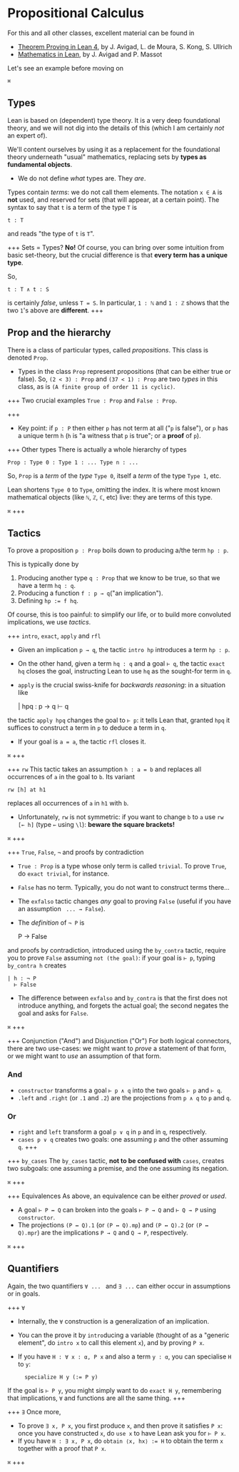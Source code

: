 # Propositional Calculus

For this and all other classes, excellent material can be found in
* [Theorem Proving in Lean 4](https://leanprover.github.io/theorem_proving_in_lean4/), by J. Avigad, L. de Moura, S. Kong, S. Ullrich
* [Mathematics in Lean](https://leanprover-community.github.io/mathematics_in_lean/), by J. Avigad and P. Massot

Let's see an example before moving on

`⌘`

## Types

Lean is based on (dependent) type theory. It is a very deep foundational theory, and we will not dig into the details of this (which I am certainly *not* an expert of).

We'll content ourselves by using it as a replacement for the foundational theory underneath "usual" mathematics, replacing sets by **types as fundamental objects**.

* We do not define *what* types are. They *are*.

Types contain *terms*: we do not call them elements. The notation `x ∈ A` is **not** used, and reserved for sets (that will appear, at a certain point). The syntax to say that `t` is a term of the type `T` is

    t : T

and reads "the type of `t` is `T`".

+++ Sets = Types?
**No!** Of course, you can bring over some intuition from basic set-theory, but the crucial difference is that **every term has a unique type**.

So,

    t : T ∧ t : S

is certainly *false*, unless `T = S`. In particular, `1 : ℕ` and `1 : ℤ` shows that the two `1`'s above are **different**.
+++

## Prop and the hierarchy

There is a class of particular types, called *propositions*. This class is denoted `Prop`.


* Types in the class `Prop` represent propositions (that can be either true or false). So, `(2 < 3) : Prop` and `(37 < 1) : Prop` are two *types* in this class, as is `(A finite group of order 11 is cyclic)`.

+++ Two crucial examples
`True : Prop` and `False : Prop`.

+++


* Key point: if `p : P` then either `p` has not term at all ("`p` is false"), or `p` has a unique term `h` (`h` is "a witness that `p` is true"; or a **proof** of `p`).

+++ Other types
There is actually a whole hierarchy of types
    
    Prop : Type 0 : Type 1 : ... Type n : ...

So, `Prop` is a *term* of the *type* `Type 0`, itself a *term* of the type `Type 1`, etc.

Lean shortens `Type 0` to `Type`, omitting the index. It is where most known mathematical objects (like `ℕ`, `ℤ`, `ℂ`, etc) live: they are terms of this type.

`⌘`
+++

## Tactics

To prove a proposition `p : Prop` boils down to producing a/the term `hp : p`.

This is typically done by
1. Producing another type `q : Prop` that we know to be true, so that we have a term `hq : q`.
1. Producing a function `f : p → q`("an implication").
1. Defining `hp := f hq`.

Of course, this is too painful: to simplify our life, or to build more convoluted implications, we use *tactics*.

+++ `intro`, `exact`, `apply` and `rfl`
* Given an implication `p → q`, the tactic `intro hp` introduces a term `hp : p`.

* On the other hand, given a term `hq : q` and a goal `⊢ q`, the tactic `exact hq` closes the goal, instructing Lean to use `hq` as the sought-for term in `q`.
* `apply` is the crucial swiss-knife for *backwards reasoning*: in a situation like

    | hpq : p → q
      ⊢ q

the tactic `apply hpq` changes the goal to `⊢ p`: it tells Lean that, granted `hpq` it suffices to construct a term in `p` to deduce a term in `q`.


* If your goal is `a = a`, the tactic `rfl` closes it.

`⌘`
+++

+++ `rw`
This tactic takes an assumption `h : a = b` and replaces all occurrences of `a` in the goal to `b`. Its variant

    rw [h] at h1

replaces all occurrences of `a` in `h1` with `b`. 

* Unfortunately, `rw` is not symmetric: if you want to change `b` to `a` use `rw [← h]` (type `←` using `\l`): **beware the square brackets!**

`⌘`
+++

+++ `True`, `False`, `¬` and proofs by contradiction
* `True : Prop` is a type whose only term is called `trivial`. To prove `True`, do `exact trivial`, for instance.

* `False` has no term. Typically, you do not want to construct terms there... 

* The `exfalso` tactic changes *any* goal to proving `False` (useful if you have an assumption ` ... → False`).

* The *definition* of `¬ P` is 

    P → False

and proofs by contradiction, introduced using the `by_contra` tactic, require you to prove `False` assuming `not (the goal)`: if your goal is `⊢ p`, typing `by_contra h` creates

    | h : ¬ P
      ⊢ False

* The difference between `exfalso` and `by_contra` is that the first does not introduce anything, and forgets the actual goal; the second negates the goal and asks for `False`.

`⌘`
+++

+++ Conjunction ("And") and Disjunction ("Or")
For both logical connectors, there are two use-cases: we might want to *prove* a statement of that form, or we might want to *use* an assumption of that form.

### And
* `constructor` transforms a goal `⊢ p ∧ q` into the two goals `⊢ p` and `⊢ q`.
* `.left` and `.right` (or `.1` and `.2`) are the projections from `p ∧ q` to `p` and `q`.

### Or
* `right` and `left` transform a goal `p ∨ q` in `p` and in `q`, respectively.
* `cases p ∨ q` creates two goals: one assuming `p` and the other assuming `q`.
+++

+++ `by_cases`
The `by_cases` tactic, **not to be confused with** `cases`, creates two subgoals: one assuming a premise, and the one assuming its negation.


`⌘`
+++

+++ Equivalences
As above, an equivalence can be either *proved* or *used*.

* A goal `⊢ P ↔ Q` can broken into the goals `⊢ P → Q` and `⊢ Q → P` using `constructor`.
* The projections `(P ↔ Q).1` (or `(P ↔ Q).mp`) and `(P ↔ Q).2` (or `(P ↔ Q).mpr`) are the implications `P → Q` and `Q → P`, respectively.

`⌘`
+++

## Quantifiers
Again, the two quantifiers `∀ ... ` and `∃ ...` can either occur in assumptions or in goals.

+++ `∀` 
* Internally, the `∀` construction is a generalization of an implication.

* You can the prove it by `intro`ducing a variable (thought of as a "generic element", do `intro x` to call this element `x`), and by proving `P x`. 
* If you have `H : ∀ x : α, P x` and also a term `y : α`, you can specialise `H` to `y`:

        specialize H y (:= P y)

If the goal is `⊢ P y`, you might simply want to do `exact H y`, remembering that implications, `∀` and functions are all the same thing.
+++

+++ `∃`
Once more,
* To prove `∃ x, P x`, you first produce `x`, and then prove it satisfies `P x`: once you have constructed `x`, do `use x` to have Lean ask you for `⊢ P x`.
* If you have `H : ∃ x, P x`, do `obtain ⟨x, hx⟩ := H` to obtain the term `x` together with a proof that `P x`.

`⌘`
+++


